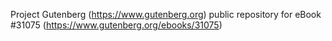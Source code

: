 Project Gutenberg (https://www.gutenberg.org) public repository for eBook #31075 (https://www.gutenberg.org/ebooks/31075)

